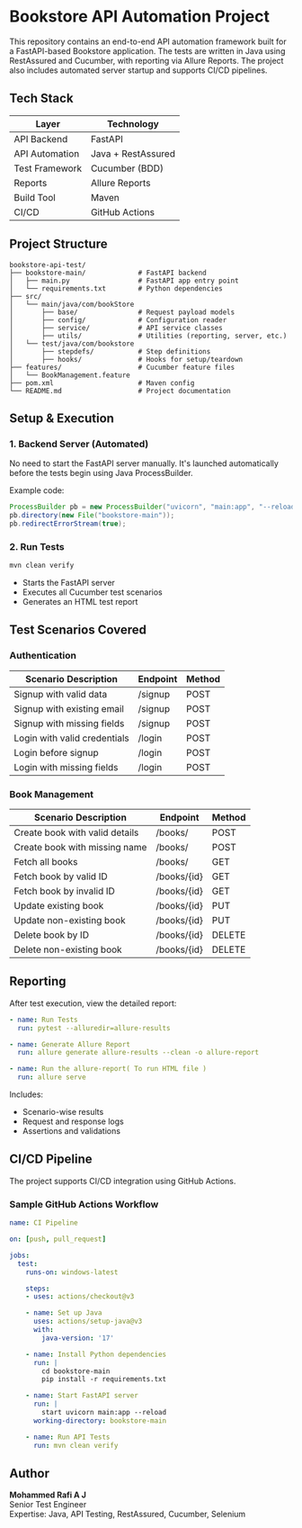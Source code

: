 
# Bookstore API Automation Project

This repository contains an end-to-end API automation framework built for a FastAPI-based Bookstore application. The tests are written in Java using RestAssured and Cucumber, with reporting via Allure Reports. The project also includes automated server startup and supports CI/CD pipelines.

## Tech Stack

| Layer           | Technology         |
|----------------|---------------------|
| API Backend     | FastAPI            |
| API Automation  | Java + RestAssured |
| Test Framework  | Cucumber (BDD)     |
| Reports         | Allure Reports     |
| Build Tool      | Maven              |
| CI/CD           | GitHub Actions     |

## Project Structure

```
bookstore-api-test/
├── bookstore-main/             # FastAPI backend
│   ├── main.py                 # FastAPI app entry point
│   └── requirements.txt        # Python dependencies
├── src/
│   └── main/java/com/bookStore
│       ├── base/               # Request payload models
│       ├── config/             # Configuration reader
│       ├── service/            # API service classes
│       ├── utils/              # Utilities (reporting, server, etc.)
│   └── test/java/com/bookstore
│       ├── stepdefs/           # Step definitions
│       ├── hooks/              # Hooks for setup/teardown
├── features/                   # Cucumber feature files
│   └── BookManagement.feature
├── pom.xml                     # Maven config
└── README.md                   # Project documentation
```

## Setup & Execution

### 1. Backend Server (Automated)

No need to start the FastAPI server manually. It's launched automatically before the tests begin using Java ProcessBuilder.

Example code:
```java
ProcessBuilder pb = new ProcessBuilder("uvicorn", "main:app", "--reload");
pb.directory(new File("bookstore-main"));
pb.redirectErrorStream(true);
```

### 2. Run Tests

```bash
mvn clean verify
```

- Starts the FastAPI server
- Executes all Cucumber test scenarios
- Generates an HTML test report

## Test Scenarios Covered

### Authentication

| Scenario Description              | Endpoint  | Method |
|----------------------------------|-----------|--------|
| Signup with valid data           | /signup   | POST   |
| Signup with existing email       | /signup   | POST   |
| Signup with missing fields       | /signup   | POST   |
| Login with valid credentials     | /login    | POST   |
| Login before signup              | /login    | POST   |
| Login with missing fields        | /login    | POST   |

### Book Management

| Scenario Description              | Endpoint         | Method  |
|----------------------------------|------------------|---------|
| Create book with valid details   | /books/          | POST    |
| Create book with missing name    | /books/          | POST    |
| Fetch all books                  | /books/          | GET     |
| Fetch book by valid ID           | /books/{id}      | GET     |
| Fetch book by invalid ID         | /books/{id}      | GET     |
| Update existing book             | /books/{id}      | PUT     |
| Update non-existing book         | /books/{id}      | PUT     |
| Delete book by ID                | /books/{id}      | DELETE  |
| Delete non-existing book         | /books/{id}      | DELETE  |

## Reporting

After test execution, view the detailed report:

```yaml
- name: Run Tests
  run: pytest --alluredir=allure-results

- name: Generate Allure Report
  run: allure generate allure-results --clean -o allure-report

- name: Run the allure-report( To run HTML file )
  run: allure serve

```

Includes:
- Scenario-wise results
- Request and response logs
- Assertions and validations

## CI/CD Pipeline

The project supports CI/CD integration using GitHub Actions.

### Sample GitHub Actions Workflow

```yaml
name: CI Pipeline

on: [push, pull_request]

jobs:
  test:
    runs-on: windows-latest

    steps:
    - uses: actions/checkout@v3

    - name: Set up Java
      uses: actions/setup-java@v3
      with:
        java-version: '17'

    - name: Install Python dependencies
      run: |
        cd bookstore-main
        pip install -r requirements.txt

    - name: Start FastAPI server
      run: |
        start uvicorn main:app --reload
      working-directory: bookstore-main

    - name: Run API Tests
      run: mvn clean verify


```

## Author

**Mohammed Rafi A J**  
Senior Test Engineer  
Expertise: Java, API Testing, RestAssured, Cucumber, Selenium
